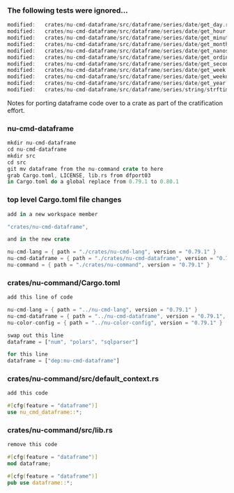 

### The following tests were ignored...

```rust
modified:   crates/nu-cmd-dataframe/src/dataframe/series/date/get_day.rs
modified:   crates/nu-cmd-dataframe/src/dataframe/series/date/get_hour.rs
modified:   crates/nu-cmd-dataframe/src/dataframe/series/date/get_minute.rs
modified:   crates/nu-cmd-dataframe/src/dataframe/series/date/get_month.rs
modified:   crates/nu-cmd-dataframe/src/dataframe/series/date/get_nanosecond.rs
modified:   crates/nu-cmd-dataframe/src/dataframe/series/date/get_ordinal.rs
modified:   crates/nu-cmd-dataframe/src/dataframe/series/date/get_second.rs
modified:   crates/nu-cmd-dataframe/src/dataframe/series/date/get_week.rs
modified:   crates/nu-cmd-dataframe/src/dataframe/series/date/get_weekday.rs
modified:   crates/nu-cmd-dataframe/src/dataframe/series/date/get_year.rs
modified:   crates/nu-cmd-dataframe/src/dataframe/series/string/strftime.rs
```

Notes for porting dataframe code over to a crate as part of the cratification effort.

### nu-cmd-dataframe

```rust
mkdir nu-cmd-dataframe
cd nu-cmd-dataframe
mkdir src
cd src
git mv dataframe from the nu-command crate to here
grab Cargo.toml, LICENSE, lib.rs from dfport03
in Cargo.toml do a global replace from 0.79.1 to 0.80.1
```

### top level Cargo.toml file changes

```rust
add in a new workspace member

"crates/nu-cmd-dataframe",

and in the new crate

nu-cmd-lang = { path = "./crates/nu-cmd-lang", version = "0.79.1" }
nu-cmd-dataframe = { path = "./crates/nu-cmd-dataframe", version = "0.79.1", optional=true}
nu-command = { path = "./crates/nu-command", version = "0.79.1" }
```

### crates/nu-command/Cargo.toml

```rust
add this line of code

nu-cmd-lang = { path = "../nu-cmd-lang", version = "0.79.1" }
nu-cmd-dataframe = { path = "../nu-cmd-dataframe", version = "0.79.1", optional = true }
nu-color-config = { path = "../nu-color-config", version = "0.79.1" }

swap out this line
dataframe = ["num", "polars", "sqlparser"]

for this line
dataframe = ["dep:nu-cmd-dataframe"]
```

### crates/nu-command/src/default_context.rs

```rust
add this code

#[cfg(feature = "dataframe")]
use nu_cmd_dataframe::*;
```

### crates/nu-command/src/lib.rs

```rust
remove this code

#[cfg(feature = "dataframe")]
mod dataframe;

#[cfg(feature = "dataframe")]
pub use dataframe::*;
```
